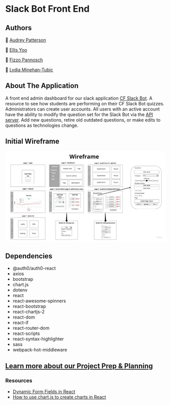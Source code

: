 # Slack Bot Front End

## Authors
🤖 [Audrey Patterson](https://github.com/arpatterson31)

🤖 [Ellis Yoo](https://github.com/yjyoo773)

🤖 [Fizzo Pannosch](https://github.com/fizzo999)

🤖 [Lydia Minehan-Tubic](https://github.com/LydiaMT)

## About The Application

A front end admin dashboard for our slack application [CF Slack Bot](https://github.com/CF-Slackbot/slackbot). A resource to see how students are performing on their CF Slack Bot quizzes. Administrators can create user accounts. All users with an active account have the ability to modify the question set for the Slack Bot via the [API server](https://github.com/CF-Slackbot/slackbot-questions-api). Add new questions, retire old outdated questions, or make edits to questions as technologies change. 

## Initial Wireframe

![Wireframe](./src/assets/wf.jpg)

## Dependencies

- @auth0/auth0-react
- axios
- bootstrap
- chart.js
- dotenv
- react
- react-awesome-spinners
- react-bootstrap
- react-chartjs-2
- react-dom
- react-if
- react-router-dom
- react-scripts
- react-syntax-highlighter
- sass
- webpack-hot-middleware

## [Learn more about our Project Prep & Planning](https://github.com/CF-Slackbot/project-prep2)

### Resources

- [Dynamic Form Fields in React](https://dev.to/fuchodeveloper/dynamic-form-fields-in-react-1h6c)
- [How to use chart.js to create charts in React](https://www.educative.io/edpresso/how-to-use-chartjs-to-create-charts-in-react)
